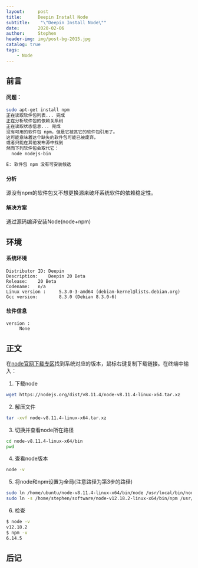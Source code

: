 ```yaml
---
layout:     post
title:      Deepin Install Node
subtitle:    "\"Deepin Install Node\""
date:       2020-02-06
author:     Stephen
header-img: img/post-bg-2015.jpg
catalog: true
tags:
    - Node
---
```

## 前言

#### 问题：

```sh
sudo apt-get install npm
正在读取软件包列表... 完成
正在分析软件包的依赖关系树       
正在读取状态信息... 完成       
没有可用的软件包 npm，但是它被其它的软件包引用了。
这可能意味着这个缺失的软件包可能已被废弃，
或者只能在其他发布源中找到
然而下列软件包会取代它：
  node nodejs-bin

E: 软件包 npm 没有可安装候选
```

#### 分析 

源没有npm的软件包又不想更换源来破坏系统软件的依赖稳定性。

#### 解决方案

通过源码编译安装Node(node+npm)

## 环境
#### 系统环境
```text
Distributor ID:	Deepin
Description:	Deepin 20 Beta
Release:	20 Beta
Codename:	n/a
Linux version :     5.3.0-3-amd64 (debian-kernel@lists.debian.org)
Gcc version:        8.3.0 (Debian 8.3.0-6)
```
#### 软件信息
```text
version : 	
     None
```

## 正文

在[node官网下载专区](https://nodejs.org/en/download/)找到系统对应的版本，鼠标右键复制下载链接。在终端中输入：

1. 下载node
```sh
wget https://nodejs.org/dist/v8.11.4/node-v8.11.4-linux-x64.tar.xz
```
2. 解压文件
```sh
tar -xvf node-v8.11.4-linux-x64.tar.xz
```
3. 切换并查看node所在路径
```sh
cd node-v8.11.4-linux-x64/bin
pwd
```
4. 查看node版本
```sh
node -v
```
5. 将node和npm设置为全局(注意路径为第3步的路径)
``` sh
sudo ln /home/ubuntu/node-v8.11.4-linux-x64/bin/node /usr/local/bin/node
sudo ln -s /home/stephen/software/node-v12.18.2-linux-x64/bin/npm /usr/bin
```
6. 检查
```sh
$ node -v
v12.18.2
$ npm -v
6.14.5
```

## 后记
